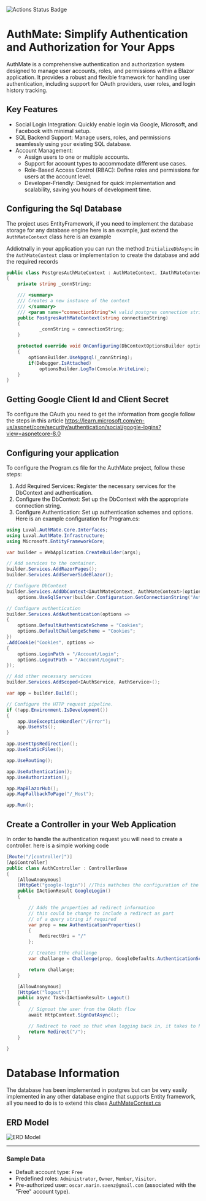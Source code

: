 ![Actions Status Badge](https://github.com/marinoscar/AuthMate/blob/main/.github/workflows/dotnet.yml/badge.svg)

# AuthMate: Simplify Authentication and Authorization for Your Apps

AuthMate is a comprehensive authentication and authorization system designed to manage user accounts, roles, and permissions within a Blazor application. It provides a robust and flexible framework for handling user authentication, including support for OAuth providers, user roles, and login history tracking.

## Key Features
- Social Login Integration: Quickly enable login via Google, Microsoft, and Facebook with minimal setup.
- SQL Backend Support: Manage users, roles, and permissions seamlessly using your existing SQL database.
- Account Management:
    - Assign users to one or multiple accounts.
    - Support for account types to accommodate different use cases.
    - Role-Based Access Control (RBAC): Define roles and permissions for users at the account level.
    - Developer-Friendly: Designed for quick implementation and scalability, saving you hours of development time.

## Configuring the Sql Database
The project uses EntityFramework, if you need to implement the database storage for any database engine here is an example, just extend the `AuthMateContext` class here is an example

Addiotnally in your application you can run the method `InitializeDbAsync` in the `AuthMateContext` class or implementation to create the database and add the required records

``` csharp
public class PostgresAuthMateContext : AuthMateContext, IAuthMateContext
{
    private string _connString;

    /// <summary>
    /// Creates a new instance of the context
    /// </summary>
    /// <param name="connectionString">A valid postgres connection string</param>
    public PostgresAuthMateContext(string connectionString)
    {
            _connString = connectionString;
    }

    protected override void OnConfiguring(DbContextOptionsBuilder optionsBuilder)
    {
        optionsBuilder.UseNpgsql(_connString);
        if(Debugger.IsAttached)
            optionsBuilder.LogTo(Console.WriteLine);
    }
}
```


## Getting Google Client Id and Client Secret
To configure the OAuth you need to get the information from google follow the steps in this article https://learn.microsoft.com/en-us/aspnet/core/security/authentication/social/google-logins?view=aspnetcore-8.0

## Configuring your application
To configure the Program.cs file for the AuthMate project, follow these steps:
1.	Add Required Services: Register the necessary services for the DbContext and authentication.
2.	Configure the DbContext: Set up the DbContext with the appropriate connection string.
3.	Configure Authentication: Set up authentication schemes and options.
Here is an example configuration for Program.cs:

``` csharp
using Luval.AuthMate.Core.Interfaces;
using Luval.AuthMate.Infrastructure;
using Microsoft.EntityFrameworkCore;

var builder = WebApplication.CreateBuilder(args);

// Add services to the container.
builder.Services.AddRazorPages();
builder.Services.AddServerSideBlazor();

// Configure DbContext
builder.Services.AddDbContext<IAuthMateContext, AuthMateContext>(options =>
    options.UseSqlServer(builder.Configuration.GetConnectionString("AuthMateConnection")));

// Configure authentication
builder.Services.AddAuthentication(options =>
{
    options.DefaultAuthenticateScheme = "Cookies";
    options.DefaultChallengeScheme = "Cookies";
})
.AddCookie("Cookies", options =>
{
    options.LoginPath = "/Account/Login";
    options.LogoutPath = "/Account/Logout";
});

// Add other necessary services
builder.Services.AddScoped<IAuthService, AuthService>();

var app = builder.Build();

// Configure the HTTP request pipeline.
if (!app.Environment.IsDevelopment())
{
    app.UseExceptionHandler("/Error");
    app.UseHsts();
}

app.UseHttpsRedirection();
app.UseStaticFiles();

app.UseRouting();

app.UseAuthentication();
app.UseAuthorization();

app.MapBlazorHub();
app.MapFallbackToPage("/_Host");

app.Run();

```
## Create a Controller in your Web Application
In order to handle the authentication request you will need to create a controller. here is a simple working code

``` csharp
[Route("/[controller]")]
[ApiController]
public class AuthController : ControllerBase
{
    [AllowAnonymous]
    [HttpGet("google-login")] //This mathches the configuration of the Google Auth
    public IActionResult GoogleLogin()
    {

        // Adds the properties ad redirect information
        // this could be change to include a redirect as part
        // of a query string if required
        var prop = new AuthenticationProperties()
        {
            RedirectUri = "/"
        };

        // Creates tthe challange
        var challange = Challenge(prop, GoogleDefaults.AuthenticationScheme);

        return challange;
    }

    [AllowAnonymous]
    [HttpGet("logout")]
    public async Task<IActionResult> Logout()
    {
        // Signout the user from the OAuth flow
        await HttpContext.SignOutAsync();

        // Redirect to root so that when logging back in, it takes to home page
        return Redirect("/");
    }

}
```
# Database Information
The database has been implemented in postgres but can be very easily implemented in any other database engine that supports Entity framework, all you need to do is to extend this class [AuthMateContext.cs](https://github.com/marinoscar/AuthMate/blob/main/src/Luval.AuthMate/Infrastructure/Data/AuthMateContext.cs)

## ERD Model
![ERD Model](https://raw.githubusercontent.com/marinoscar/AuthMate/refs/heads/main/media/erd.svg)

---

### Sample Data
- Default account type: `Free`
- Predefined roles: `Administrator`, `Owner`, `Member`, `Visitor`.
- Pre-authorized user: `oscar.marin.saenz@gmail.com` (associated with the "Free" account type).
